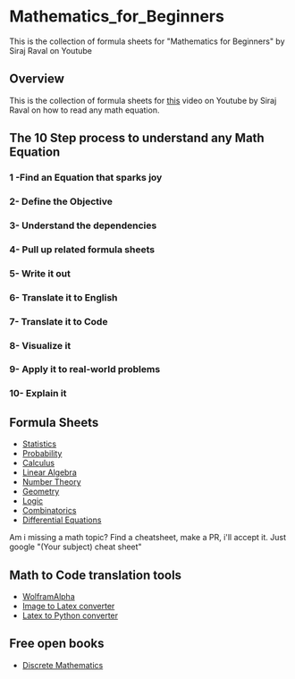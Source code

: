 # Mathematics_for_Beginners
This is the collection of formula sheets for "Mathematics for Beginners" by Siraj Raval on Youtube

## Overview 

This is the collection of formula sheets for [this](https://youtu.be/sb_FI7nt4yk) video on Youtube by Siraj Raval on how to read any math equation. 

## The 10 Step process to understand any Math Equation

### 1 -Find an Equation that sparks joy
### 2- Define the Objective
### 3- Understand the dependencies
### 4- Pull up related formula sheets
### 5- Write it out
### 6- Translate it to English
### 7- Translate it to Code
### 8- Visualize it
### 9- Apply it to real-world problems
### 10- Explain it


## Formula Sheets

- [Statistics](http://web.mit.edu/~csvoss/Public/usabo/stats_handout.pdf)
- [Probability](https://static1.squarespace.com/static/54bf3241e4b0f0d81bf7ff36/t/55e9494fe4b011aed10e48e5/1441352015658/probability_cheatsheet.pdf)
- [Calculus](http://tutorial.math.lamar.edu/pdf/Calculus_Cheat_Sheet_All.pdf)
- [Linear Algebra](https://www.souravsengupta.com/cds2016/lectures/Savov_Notes.pdf)
- [Number Theory](https://www.docdroid.net/rAbDvxF/number-theory-cheatsheet.pdf)
- [Geometry](http://mdk12.msde.maryland.gov/instruction/curriculum/hsa/geometry/math_reference_sheet.html) 
- [Logic](http://www.pitt.edu/~woon/courses/ps2703_logic.pdf) 
- [Combinatorics](http://www.baskent.edu.tr/~tkaracay/etudio/ders/math/GenelMath/Combinatorics.pdf) 
- [Differential Equations](http://furius.ca/cqfpub/doc/diffequs/diffequs.pdf)

Am i missing a math topic? Find a cheatsheet, make a PR, i'll accept it. Just google "(Your subject) cheat sheet"

## Math to Code translation tools

- [WolframAlpha](https://www.wolframalpha.com/)
- [Image to Latex converter](https://github.com/yixuanzhou/image2latex) 
- [Latex to Python converter](https://github.com/augustt198/latex2sympy) 


## Free open books

- [Discrete Mathematics](http://discrete.openmathbooks.org/dmoi3.html)
